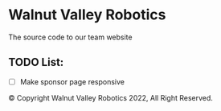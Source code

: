 # Walnut Valley Robotics

The source code to our team website

## TODO List:

-   [ ] Make sponsor page responsive

&copy; Copyright Walnut Valley Robotics 2022, All Right Reserved.
